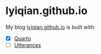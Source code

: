 # lyiqian.github.io

My blog [lyiqian.github.io](https://lyiqian.github.io) is built with:
- [x] [Quarto](https://quarto.org/)
- [ ] [Utterances](https://utteranc.es/)
